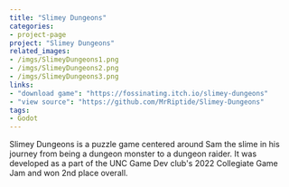 ```yaml
---
title: "Slimey Dungeons"
categories:
- project-page
project: "Slimey Dungeons"
related_images:
- /imgs/SlimeyDungeons1.png
- /imgs/SlimeyDungeons2.png
- /imgs/SlimeyDungeons3.png
links:
- "download game": "https://fossinating.itch.io/slimey-dungeons"
- "view source": "https://github.com/MrRiptide/Slimey-Dungeons"
tags:
- Godot
---
```

Slimey Dungeons is a puzzle game centered around Sam the slime in his journey from being a dungeon monster to a dungeon raider. It was developed as a part of the UNC Game Dev club's 2022 Collegiate Game Jam and won 2nd place overall.
